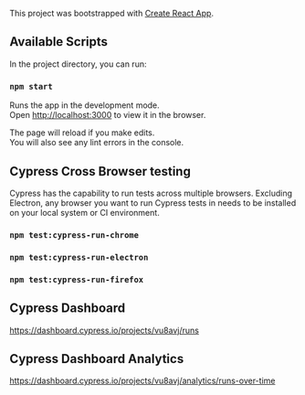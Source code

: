 This project was bootstrapped with [Create React App](https://github.com/facebook/create-react-app).

## Available Scripts

In the project directory, you can run:

### `npm start`

Runs the app in the development mode.<br />
Open [http://localhost:3000](http://localhost:3000) to view it in the browser.

The page will reload if you make edits.<br />
You will also see any lint errors in the console.

## Cypress Cross Browser testing
Cypress has the capability to run tests across multiple browsers.
Excluding Electron, any browser you want to run Cypress tests in needs to be installed on your local system or CI environment. 
### `npm test:cypress-run-chrome`
### `npm test:cypress-run-electron`
### `npm test:cypress-run-firefox`

## Cypress Dashboard
https://dashboard.cypress.io/projects/vu8avj/runs

## Cypress Dashboard Analytics
https://dashboard.cypress.io/projects/vu8avj/analytics/runs-over-time